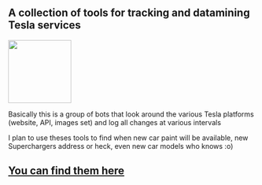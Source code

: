 ## A collection of tools for tracking and datamining Tesla services

<img src="/images/tesla-tracker/tesla-tracker-icon.png"  height="128px">

Basically this is a group of bots that look around the various Tesla platforms (website, API, images set) and log all changes at various intervals

I plan to use theses tools to find when new car paint will be available, new Superchargers address or heck, even new car models who knows :o)

## [You can find them here](https://github.com/TeslaTracker)
